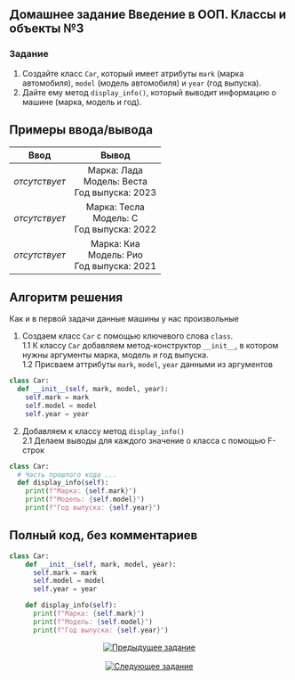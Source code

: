 ## Домашнее задание Введение в ООП. Классы и объекты №3
  ### Задание
  1. Создайте класс `Car`, который имеет атрибуты `mark` (марка автомобиля), `model` (модель автомобиля) и `year` (год выпуска).
  2. Дайте ему метод `display_info()`, который выводит информацию о машине (марка, модель и год).


## Примеры ввода/вывода 
  | Ввод  | Вывод  |
  |:-:|:---------------:|
  | *отсутствует* | Марка: Лада<br>Модель: Веста<br>Год выпуска: 2023 |
  | *отсутствует* | Марка: Тесла<br>Модель: С<br>Год выпуска: 2022 |
  | *отсутствует* | Марка: Киа<br>Модель: Рио<br>Год выпуска: 2021 |

## Алгоритм решения
  Как и в первой задачи данные машины у нас произвольные <br>
  1. Создаем класс `Car` с помощью ключевого слова `class`. <br>
  1.1 К классу `Car` добавляем метод-конструктор `__init__`, в котором нужны аргументы марка, модель и год выпуска. <br>
  1.2 Присваем аттрибуты `mark`, `model`, `year` данными из аргументов <br>
  ```py
  class Car:
    def __init__(self, mark, model, year):
      self.mark = mark
      self.model = model
      self.year = year
  ```
  2. Добавляем к классу метод `display_info()` <br>
    2.1 Делаем выводы для каждого значение о класса с помощью F-строк
  ```py
  class Car:
    # Часть прошлого кода ...
    def display_info(self):
      print(f"Марка: {self.mark}")
      print(f"Модель: {self.model}")
      print(f"Год выпуска: {self.year}")
  ```
## Полный код, без комментариев
```py
class Car:
    def __init__(self, mark, model, year):
      self.mark = mark
      self.model = model
      self.year = year

    def display_info(self):
      print(f"Марка: {self.mark}")
      print(f"Модель: {self.model}")
      print(f"Год выпуска: {self.year}")
```

<p align="center">
    <a href="../2. 2D lists/readme.md">
      <img alt="Предыдущее задание" src="https://img.shields.io/badge/%D0%9F%D1%80%D0%B5%D0%B4%D1%8B%D0%B4%D1%83%D1%89%D0%B5%D0%B5-%D0%97%D0%B0%D0%B4%D0%B0%D0%BD%D0%B8%D0%B5-e22445?style=for-the-badge&logo=accenture&logoColor=e22445">
    </a>
    &nbsp;&nbsp;&nbsp;&nbsp;&nbsp;&nbsp;&nbsp;&nbsp;&nbsp;&nbsp;&nbsp;&nbsp;&nbsp;&nbsp;&nbsp;&nbsp;&nbsp;&nbsp;&nbsp;&nbsp;&nbsp;&nbsp;&nbsp;&nbsp;&nbsp;&nbsp;&nbsp;&nbsp;&nbsp;&nbsp;&nbsp;&nbsp;&nbsp;&nbsp;&nbsp;&nbsp;&nbsp;&nbsp;&nbsp;&nbsp;&nbsp;&nbsp;&nbsp;&nbsp;&nbsp;&nbsp;&nbsp;&nbsp;&nbsp;&nbsp;&nbsp;&nbsp;&nbsp;&nbsp;&nbsp;&nbsp;&nbsp;&nbsp;&nbsp;&nbsp;&nbsp;&nbsp;&nbsp;&nbsp;&nbsp;&nbsp;&nbsp;&nbsp;&nbsp;&nbsp;&nbsp;&nbsp;&nbsp;&nbsp;&nbsp;&nbsp;&nbsp;&nbsp;&nbsp;&nbsp;&nbsp;&nbsp;&nbsp;&nbsp;&nbsp;&nbsp;&nbsp;&nbsp;&nbsp;&nbsp;&nbsp;&nbsp;&nbsp;&nbsp;&nbsp;&nbsp;&nbsp;&nbsp;&nbsp;&nbsp;&nbsp;&nbsp;&nbsp;&nbsp;&nbsp;&nbsp;&nbsp;&nbsp;&nbsp;&nbsp;
    <a href="../4. inheritance/readme.md">
      <img alt="Следующее задание" src="https://img.shields.io/badge/%D0%A1%D0%BB%D0%B5%D0%B4%D1%83%D1%8E%D1%89%D0%B5%D0%B5-%D0%97%D0%B0%D0%B4%D0%B0%D0%BD%D0%B8%D0%B5-e22445?style=for-the-badge&logo=accenture&logoColor=e22445">
    </a>
</p>
